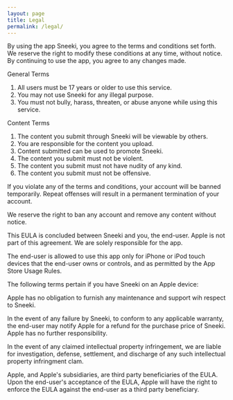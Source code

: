 ```yaml
---
layout: page
title: Legal
permalink: /legal/
---
```


By using the app Sneeki, you agree to the terms and conditions set forth. We reserve the right to modify these conditions at any time, without notice. By continuing to use the app, you agree to any changes made.

General Terms
<ol>
	<li>All users must be 17 years or older to use this service.</li>
	<li>You may not use Sneeki for any illegal purpose.</li>
	<li>You must not bully, harass, threaten, or abuse anyone while using this service.</li>
</ol>

Content Terms
<ol>
	<li>The content you submit through Sneeki will be viewable by others.</li>
	<li>You are responsible for the content you upload.</li>
	<li>Content submitted can be used to promote Sneeki.</li>
	<li>The content you submit must not be violent.</li>
	<li>The content you submit must not have nudity of any kind.</li>
	<li>The content you submit must not be offensive.</li>
</ol>

If you violate any of the terms and conditions, your account will be banned temporarily. Repeat offenses will result in a permanent termination of your account.

We reserve the right to ban any account and remove any content without notice.

This EULA is concluded between Sneeki and you, the end-user. Apple is not part of this agreement. We are solely responsible for the app. 

The end-user is allowed to use this app only for iPhone or iPod touch devices that the end-user owns or controls, and as permitted by the App Store Usage Rules.

The following terms pertain if you have Sneeki on an Apple device:

Apple has no obligation to furnish any maintenance and support wih respect to Sneeki.

In the event of any failure by Sneeki, to conform to any applicable warranty, the end-user may notify Apple for a refund for the purchase price of Sneeki. Apple has no further responsibility.

In the event of any claimed intellectual property infringement, we are liable for investigation, defense, settlement, and discharge of any such intellectual property infringment clam.

Apple, and Apple's subsidiaries, are third party beneficiaries of the EULA. Upon the end-user's acceptance of the EULA, Apple will have the right to enforce the EULA against the end-user as a third party beneficiary.